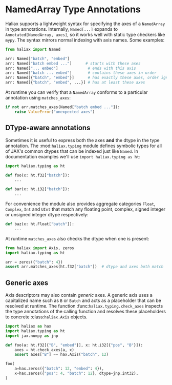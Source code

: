 # NamedArray Type Annotations

Haliax supports a lightweight syntax for specifying the axes of a `NamedArray`
in type annotations.  Internally, `Named[...]` expands to
`Annotated[NamedArray, axes]`, so it works well with static type checkers like
``mypy``.  The syntax mirrors normal indexing with axis names.  Some examples:

```python
from haliax import Named

arr: Named["batch", "embed"]
arr: Named["batch embed ..."]      # starts with these axes
arr: Named["... embed"]             # ends with this axis
arr: Named["batch ... embed"]       # contains these axes in order
arr: Named[{"batch", "embed"}]      # has exactly these axes, order ignored
arr: Named[{"batch", "embed", ...}] # has at least these axes
```

At runtime you can verify that a `NamedArray` conforms to a particular
annotation using `matches_axes`:

```python
if not arr.matches_axes(Named["batch embed ..."]):
    raise ValueError("unexpected axes")
```

## DType-aware annotations

Sometimes it is useful to express both the axes **and** the dtype in the type
annotation.  The :mod:`haliax.typing` module defines symbolic types for all of
JAX's common dtypes that can be indexed just like ``Named``.  In documentation
examples we'll use ``import haliax.typing as ht``:

```python
import haliax.typing as ht

def foo(x: ht.f32["batch"]):
    ...

def bar(x: ht.i32["batch"]):
    ...
```

For convenience the module also provides aggregate categories ``Float``,
``Complex``, ``Int`` and ``UInt`` that match any floating point, complex,
signed integer or unsigned integer dtype respectively:

```python
def baz(x: ht.Float["batch"]):
    ...
```

At runtime ``matches_axes`` also checks the dtype when one is present:

```python
from haliax import Axis, zeros
import haliax.typing as ht

arr = zeros({"batch": 4})
assert arr.matches_axes(ht.f32["batch"])  # dtype and axes both match
```

## Generic axes

Axis descriptors may also contain *generic* axes.  A generic axis uses a
capitalized name such as ``B`` or ``Batch`` and acts as a placeholder that can
be resolved at runtime.  The function :func:`haliax.typing.check_axes` inspects the
type annotations of the calling function and resolves these placeholders to
concrete :class:`haliax.Axis` objects.

```python
import haliax as hax
import haliax.typing as ht
import jax.numpy as jnp

def foo(a: ht.f32[{"B", "embed"}], x: ht.i32[{"pos", "B"}]):
    axes = ht.check_axes(a, x)
    assert axes["B"] == hax.Axis("batch", 12)

foo(
    a=hax.zeros({"batch": 12, "embed": 4}),
    x=hax.zeros({"pos": 4, "batch": 12}, dtype=jnp.int32),
)
```
